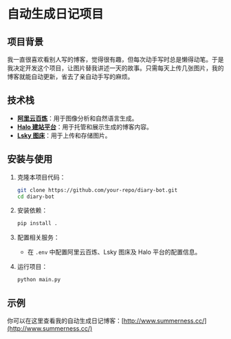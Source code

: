 # 自动生成日记项目

## 项目背景
我一直很喜欢看别人写的博客，觉得很有趣，但每次动手写时总是懒得动笔。于是我决定开发这个项目，让图片替我讲述一天的故事。只需每天上传几张图片，我的博客就能自动更新，省去了亲自动手写的麻烦。



## 技术栈
- **[阿里云百炼](https://bailian.aliyun.com/)**：用于图像分析和自然语言生成。
- **[Halo 建站平台](https://www.halo.run/)**：用于托管和展示生成的博客内容。
- **[Lsky 图床](https://github.com/lsky-org/lsky-pro)**：用于上传和存储图片。

## 安装与使用
1. 克隆本项目代码：
    ```bash
    git clone https://github.com/your-repo/diary-bot.git
    cd diary-bot
    ```

2. 安装依赖：
    ```bash
    pip install .
    ```

3. 配置相关服务：
    - 在 `.env` 中配置阿里云百炼、Lsky 图床及 Halo 平台的配置信息。

4. 运行项目：
    ```bash
    python main.py
    ```

## 示例

你可以在这里查看我的自动生成日记博客：[http://www.summerness.cc/](http://www.summerness.cc/)


